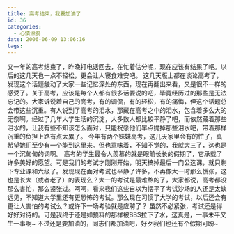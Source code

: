 ```yaml
---
title: 高考结束，我要加油了
id: 36
categories:
  - 心情涂鸦
date: 2006-06-09 13:06:16
tags:
---
```



 又一年的高考结束了，昨晚打电话回去，在忙着估分呢，现在应该有结果了吧。以后的这几天也一点不轻松，更会让人寝食难安吧。
 这几天版上都在谈论高考了，发现这个话题触动了大家一些记忆深处的东西，现在再翻出来看，又是很不一样的感受了。关于高考，应该是每个人都有很多话要说的吧，毕竟经历过的那些是无法忘记的。大家诉说着自己的高考，有的调侃，有的轻松，有的痛悔，但这个话题总会带这些沉重。有人说到了高考的泪水，那藏在高考之中的泪水，包含着多么大的无奈啊。经过了几年大学生活的沉淀，大多数人都比较平静了吧，而依然藏着那些泪水的，让我有些不知该怎么面对，只能祝愿他们早点抛掉那些泪水吧，带着那样沉重的负担上路有点太累了。
 今年有两个妹妹高考，这几天家里会有的忙了，真希望她们至少有一个能到这里来。但也意味着，不知不觉的，我就大三了，这也是一个沉甸甸的词啊。
 高考的学生最令人羡慕的就是眼前长长的假期了，它承载了许多美好的愿望。可是我们的考试才刚刚开始，明天搞掉最后一门公选课，就只剩下专业课和六级了。发现现在面对考试也平静了许多，不再像大一时那么慌张，这也是长大（或者老了）的表现么？大一的考试是最难熬的了，大家都说，高考都没那么害怕，那么紧张过。呵呵，看来我们这些自以为摆平了考试沙场的人还是太缺远见，不知道大学里还有更恐怖的考试。那么现在习惯了大学的考试，以后还会有更让人害怕的考试么？或许下一场考验就是应聘了？
虽然不必紧张，考试还是得好好对待的。可是我终于还是如预料的那样被BBS拉下了水，这真是，一事未平又生一事啊~
 不过还是要加油的，同志们都加油吧，好歹我们也还有个假期可盼~

